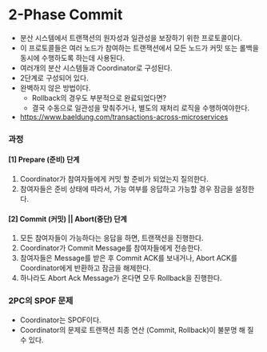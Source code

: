 # 2-Phase Commit
- 분산 시스템에서 트랜잭션의 원자성과 일관성을 보장하기 위한 프로토콜이다.
- 이 프로토콜들은 여러 노드가 참여하는 트랜잭션에서 모든 노드가 커밋 또는 롤백을 동시에 수행하도록 하는데 사용된다.
- 여러개의 분산 시스템들과 Coordinator로 구성된다.
- 2단계로 구성되어 있다.
- 완벽하지 않은 방법이다.
  - Rollback의 경우도 부분적으로 완료되었다면?
  - 결국 수동으로 일관성을 맞춰주거나, 별도의 재처리 로직을 수행하여야한다.
- https://www.baeldung.com/transactions-across-microservices
### 과정
#### [1] Prepare (준비) 단계
1. Coordinator가 참여자들에게 커밋 할 준비가 되었는지 질의한다.
2. 참여자들은 준비 상태에 따라서, 가능 여부를 응답하고 가능할 경우 잠금을 설정한다.

#### [2] Commit (커밋) || Abort(중단) 단계
1. 모든 참여자들이 가능하다는 응답을 하면, 트랜잭션을 진행한다.
2. Coordinator가 Commit Message를 참여자들에게 전송한다.
3. 참여자들은 Message를 받은 후 Commit ACK를 보내거나, Abort ACK를 Coordinator에게 반환하고 잠금을 해제한다.
4. 하나라도 Abort Ack Message가 온다면 모두 Rollback을 진행한다.


### 2PC의 SPOF 문제
- Coordinator는 SPOF이다.
- Coordinator의 문제로 트랜잭션 최종 연산 (Commit, Rollback)이 불분명 해 질 수 있다.
